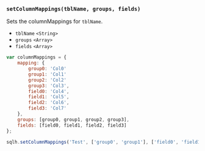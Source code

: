 ### ``setColumnMappings(tblName, groups, fields)``
Sets the columnMappings for ``tblName``.
- `tblName` `<String>`
- `groups` `<Array>`
- `fields` `<Array>`
```js
var columnMappings = {
	mapping: {
		group0: 'Col0'
		group1: 'Col1'
		group2: 'Col2'
		group3: 'Col3',
		field0: 'Col4',
		field1: 'Col5',
		field2: 'Col6',
		field3: 'Col7'
	},
	groups: [group0, group1, group2, group3],
	fields: [field0, field1, field2, field3]
};
```

```js
sqlh.setColumnMappings('Test', ['group0', 'group1'], ['field0', 'field1']);
```